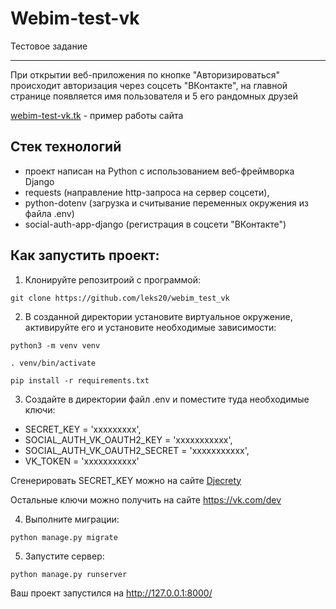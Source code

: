# Webim-test-vk
Тестовое задание
________________________________________________________________
При открытии веб-приложения по кнопке "Авторизироваться" происходит авторизация через соцсеть "ВКонтакте", на главной странице появляется имя пользователя и 5 его рандомных друзей

[webim-test-vk.tk](http://webim-test-vk.tk) - пример работы сайта

## Стек технологий
- проект написан на Python с использованием веб-фреймворка Django
- requests (направление http-запроса на сервер соцсети),
- python-dotenv (загрузка и считывание переменных окружения из файла .env)
- social-auth-app-django (регистрация в соцсети "ВКонтакте")

## Как запустить проект:

1) Клонируйте репозитроий с программой:
```
git clone https://github.com/leks20/webim_test_vk
```
2) В созданной директории установите виртуальное окружение, активируйте его и установите необходимые зависимости:
```
python3 -m venv venv

. venv/bin/activate

pip install -r requirements.txt
```
3) Создайте в директории файл .env и поместите туда необходимые ключи:
- SECRET_KEY = 'ххххххххх',
- SOCIAL_AUTH_VK_OAUTH2_KEY = 'ххххххххххх',
- SOCIAL_AUTH_VK_OAUTH2_SECRET = 'ххххххххххх',
- VK_TOKEN = 'ххххххххххх'

Сгенерировать SECRET_KEY можно на сайте [Djecrety](https://djecrety.ir/)

Остальные ключи можно получить на сайте https://vk.com/dev

4) Выполните миграции:
```
python manage.py migrate
```
5) Запустите сервер:
```
python manage.py runserver
```
Ваш проект запустился на http://127.0.0.1:8000/

